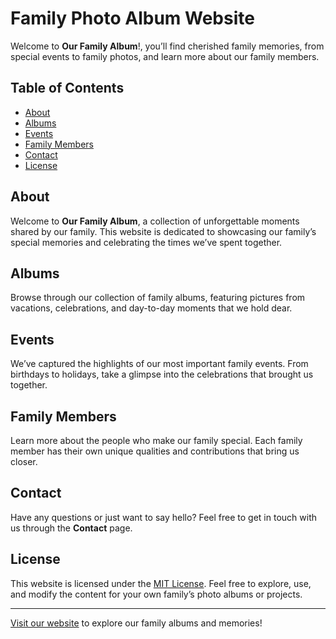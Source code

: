 # Family Photo Album Website

Welcome to **Our Family Album**!, you’ll find cherished family memories, from special events to family photos, and learn more about our family members.

## Table of Contents

- [About](#about)
- [Albums](#albums)
- [Events](#events)
- [Family Members](#family-members)
- [Contact](#contact)
- [License](#license)

## About

Welcome to **Our Family Album**, a collection of unforgettable moments shared by our family. This website is dedicated to showcasing our family’s special memories and celebrating the times we’ve spent together.

## Albums

Browse through our collection of family albums, featuring pictures from vacations, celebrations, and day-to-day moments that we hold dear.

## Events

We’ve captured the highlights of our most important family events. From birthdays to holidays, take a glimpse into the celebrations that brought us together.

## Family Members

Learn more about the people who make our family special. Each family member has their own unique qualities and contributions that bring us closer.

## Contact

Have any questions or just want to say hello? Feel free to get in touch with us through the **Contact** page.

## License

This website is licensed under the [MIT License](LICENSE). Feel free to explore, use, and modify the content for your own family’s photo albums or projects.

---

[Visit our website](https://danielgaudreault.github.io/family-album/) to explore our family albums and memories!
